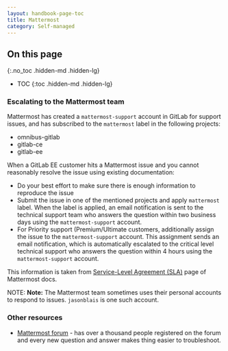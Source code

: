 ```yaml
---
layout: handbook-page-toc
title: Mattermost
category: Self-managed
---
```


## On this page
{:.no_toc .hidden-md .hidden-lg}

- TOC
{:toc .hidden-md .hidden-lg}

### Escalating to the Mattermost team

Mattermost has created a `mattermost-support` account in GitLab for support issues, and has subscribed to the `mattermost` label in the following projects:

- omnibus-gitlab
- gitlab-ce
- gitlab-ee

When a GitLab EE customer hits a Mattermost issue and you cannot reasonably resolve the issue using existing documentation:

- Do your best effort to make sure there is enough information to reproduce the issue
- Submit the issue in one of the mentioned projects and apply `mattermost` label. When the label is applied, an email notification is sent 
to the technical support team who answers the question within two business days using the `mattermost-support` account.
- For Priority support (Premium/Ultimate customers, additionally assign the issue to the `mattermost-support` account. This assignment sends an email notification, 
which is automatically escalated to the critical level technical support who answers the question within 4 hours using the `mattermost-support` account.

This information is taken from [Service-Level Agreement (SLA)](https://docs.mattermost.com/process/gitlab-process.html#service-level-agreement-sla) 
page of Mattermost docs.

NOTE: **Note:**
The Mattermost team sometimes uses their personal accounts to respond to issues.
`jasonblais` is one such account.

### Other resources

- [Mattermost forum](http://forum.mattermost.org/c/general/gitlab) - has over a thousand people registered on the forum and every new question and answer makes thing easier to troubleshoot.


